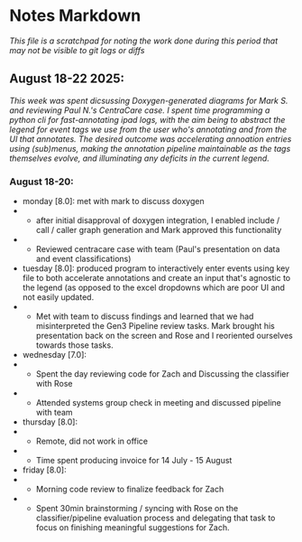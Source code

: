 # Notes Markdown
*This file is a scratchpad for noting the work done during this period that may not be visible to git logs or diffs*

## August 18-22 2025:
*This week was spent dicsussing Doxygen-generated diagrams for Mark S. and reviewing Paul N.'s CentraCare case.*
*I spent time programming a python cli for fast-annotating ipad logs, with the aim being to abstract the legend for event tags we use from the user who's annotating and from the UI that annotates.*
*The desired outcome was accelerating annoation entries using (sub)menus, making the annotation pipeline maintainable as the tags themselves evolve, and illuminating any deficits in the current legend.*

### August 18-20:
- monday [8.0]: met with mark to discuss doxygen
- - after initial disapproval of doxygen integration, I enabled include / call / caller graph generation and Mark approved this functionality
- - Reviewed centracare case with team (Paul's presentation on data and event classifications)
- tuesday [8.0]: produced program to interactively enter events using key file to both accelerate annotations and create an input that's agnostic to the legend (as opposed to the excel dropdowns which are poor UI and not easily updated.
- - Met with team to discuss findings and learned that we had misinterpreted the Gen3 Pipeline review tasks. Mark brought his presentation back on the screen and Rose and I reoriented ourselves towards those tasks.
- wednesday [7.0]:
- - Spent the day reviewing code for Zach and Discussing the classifier with Rose
- - Attended systems group check in meeting and discussed pipeline with team
- thursday [8.0]:
- - Remote, did not work in office
- - Time spent producing invoice for 14 July - 15 August
- friday [8.0]:
- - Morning code review to finalize feedback for Zach
- - Spent 30min brainstorming / syncing with Rose on the classifier/pipeline evaluation process and delegating that task to focus on finishing meaningful suggestions for Zach.


